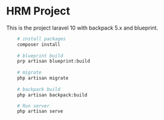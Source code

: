 # HRM Project
This is the project laravel 10 with backpack 5.x and blueprint.

```bash
    # install packages
    composer install
    
    # blueprint build
    prp artisan blueprint:build
    
    # migrate
    php artisan migrate
    
    # backpack build
    php artisan backpack:build

    # Run server
    php artisan serve
```
